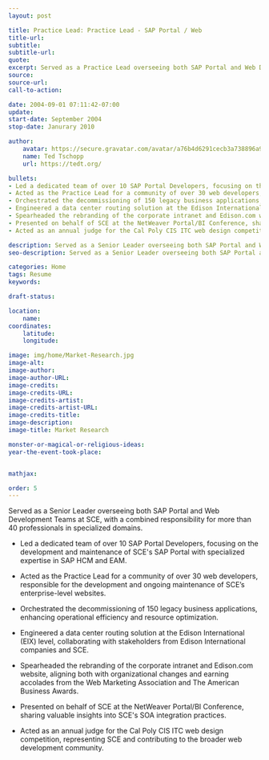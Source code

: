```yaml
---
layout: post

title: Practice Lead: Practice Lead - SAP Portal / Web
title-url: 
subtitle:
subtitle-url:
quote:
excerpt: Served as a Practice Lead overseeing both SAP Portal and Web Development Teams at SCE, with a combined responsibility for more than 40 professionals in specialized domains.
source:
source-url:
call-to-action:

date: 2004-09-01 07:11:42-07:00
update:
start-date: September 2004
stop-date: Janurary 2010

author:
    avatar: https://secure.gravatar.com/avatar/a76b4d6291cecb3a738896a971bfb903?s=512&d=mp&r=g
    name: Ted Tschopp
    url: https://tedt.org/

bullets:
- Led a dedicated team of over 10 SAP Portal Developers, focusing on the development and maintenance of SCE's SAP Portal with specialized expertise in SAP HCM and EAM.
- Acted as the Practice Lead for a community of over 30 web developers, responsible for the development and ongoing maintenance of SCE’s enterprise-level websites.
- Orchestrated the decommissioning of 150 legacy business applications, enhancing operational efficiency and resource optimization.
- Engineered a data center routing solution at the Edison International (EIX) level, collaborating with stakeholders from Edison International companies and SCE.
- Spearheaded the rebranding of the corporate intranet and Edison.com website, aligning both with organizational changes and earning accolades from the Web Marketing Association and The American Business Awards.
- Presented on behalf of SCE at the NetWeaver Portal/BI Conference, sharing valuable insights into SCE's SOA integration practices.
- Acted as an annual judge for the Cal Poly CIS ITC web design competition, representing SCE and contributing to the broader web development community.

description: Served as a Senior Leader overseeing both SAP Portal and Web Development Teams at SCE, with a combined responsibility for more than 40 professionals in specialized domains.
seo-description: Served as a Senior Leader overseeing both SAP Portal and Web Development Teams at SCE, with a combined responsibility for more than 40 professionals in specialized domains.

categories: Home
tags: Resume
keywords:

draft-status:

location:
    name:
coordinates:
    latitude:
    longitude:

image: img/home/Market-Research.jpg
image-alt:
image-author: 
image-author-URL:
image-credits: 
image-credits-URL:
image-credits-artist: 
image-credits-artist-URL:
image-credits-title: 
image-description: 
image-title: Market Research

monster-or-magical-or-religious-ideas:
year-the-event-took-place:


mathjax:

order: 5
---
```


Served as a Senior Leader overseeing both SAP Portal and Web Development Teams at SCE, with a combined responsibility for more than 40 professionals in specialized domains.

- Led a dedicated team of over 10 SAP Portal Developers, focusing on the development and maintenance of SCE's SAP Portal with specialized expertise in SAP HCM and EAM.
  
- Acted as the Practice Lead for a community of over 30 web developers, responsible for the development and ongoing maintenance of SCE’s enterprise-level websites.

- Orchestrated the decommissioning of 150 legacy business applications, enhancing operational efficiency and resource optimization.

- Engineered a data center routing solution at the Edison International (EIX) level, collaborating with stakeholders from Edison International companies and SCE.

- Spearheaded the rebranding of the corporate intranet and Edison.com website, aligning both with organizational changes and earning accolades from the Web Marketing Association and The American Business Awards.

- Presented on behalf of SCE at the NetWeaver Portal/BI Conference, sharing valuable insights into SCE's SOA integration practices.

- Acted as an annual judge for the Cal Poly CIS ITC web design competition, representing SCE and contributing to the broader web development community.


